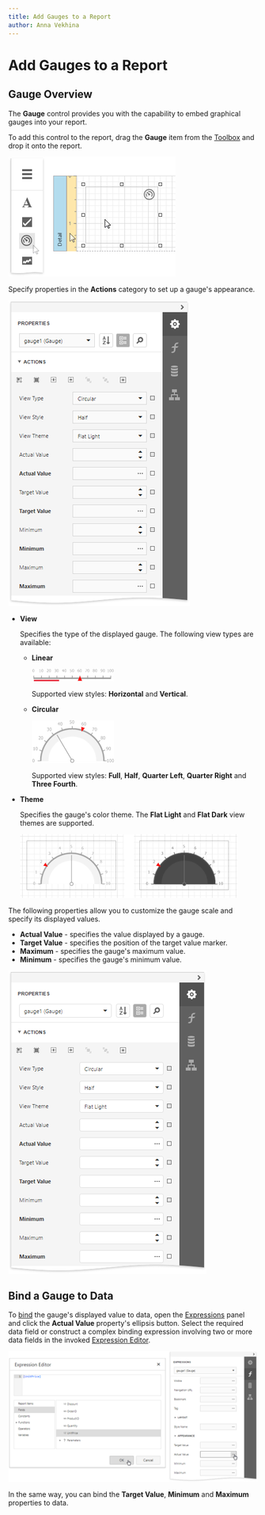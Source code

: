 ```yaml
---
title: Add Gauges to a Report
author: Anna Vekhina
---
```

# Add Gauges to a Report

## Gauge Overview

The **Gauge** control provides you with the capability to embed graphical gauges into your report.

To add this control to the report, drag the **Gauge** item from the [Toolbox](../../report-designer-tools/toolbox.md) and drop it onto the report.

![](../../../../images/eurd-web-add-gauge-control-to-report.png)

Specify properties in the **Actions** category to set up a gauge's appearance.

![](../../../../images/eurd-web-gauge-actions-category.png)

* **View**
	
	Specifies the type of the displayed gauge. The following view types are available:

    * **Linear**
		
		![](../../../../images/eurd-web-gauge-control-linear-type.png)
		
		Supported view styles: **Horizontal** and **Vertical**.
	
	* **Circular**
		
		![](../../../../images/eurd-web-gauge-control-circular-type.png)
		
		Supported view styles: **Full**, **Half**, **Quarter Left**, **Quarter Right** and **Three Fourth**.

* **Theme**
	
	Specifies the gauge's color theme. The **Flat Light** and **Flat Dark** view themes are supported.
	
	![](../../../../images/eurd-web-gauge-control-view-theme.png)

The following properties allow you to customize the gauge scale and specify its displayed values.

* **Actual Value** - specifies the value displayed by a gauge.
* **Target Value** - specifies the position of the target value marker.
* **Maximum** - specifies the gauge's maximum value.
* **Minimum** - specifies the gauge's minimum value.

![](../../../../images/eurd-web-gauge-control-smart-tag-properties.png)


## Bind a Gauge to Data
To [bind](../../bind-to-data/bind-controls-to-data-expression-bindings.md) the gauge's displayed value to data, open the [Expressions](../../report-designer-tools/ui-panels/expressions-panel.md) panel and click the **Actual Value** property's ellipsis button. Select the required data field or construct a complex binding expression involving two or more data fields in the invoked [Expression Editor](../../report-designer-tools/expression-editor.md).

![](../../../../images/eurd-web-gauge-control-bind-to-data.png)

In the same way, you can bind the **Target Value**, **Minimum** and **Maximum** properties to data.